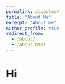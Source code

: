 ```yaml
---
permalink: /aboutme/
title: "About Me"
excerpt: "About me"
author_profile: true
redirect_from: 
  - /about/
  - /about.html
---
```


Hi
======

